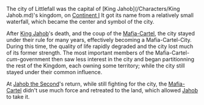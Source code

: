 The city of Littlefall was the capital of [King Jahob](/Characters/King Jahob.md)'s kingdom, on [Continent I]()
It got its name from a relatively small waterfall, which became the center and symbol of the city.

After [King Jahob]()'s death, and the coup of the [Mafia-Cartel](), the city stayed under their rule for many years, effectively becoming a Mafia-Cartel-City.
During this time, the quality of life rapidly degraded and the city lost much of its former strength.
The most important members of the Mafia-Cartel-*cum*-government then saw less interest in the city and began partitionning the rest of the Kingdom, each owning some territory; while the city still stayed under their common influence.

At [Jahob the Second]()'s return, while still fighting for the city, the [Mafia-Cartel]() didn't use much force and retreated to the land, which allowed [Jahob]() to take it.
